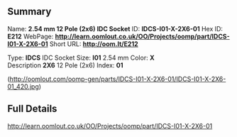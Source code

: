 

 ## Summary
Name: __2.54 mm 12 Pole (2x6) IDC Socket__
ID: __IDCS-I01-X-2X6-01__
Hex ID: __E212__
WebPage: __http://learn.oomlout.co.uk/OO/Projects/oomp/part/IDCS-I01-X-2X6-01__
Short URL: __http://oom.lt/E212__

Type: __IDCS__ IDC Socket 
Size: __I01__ 2.54 mm 
Color: __X__  
Description __2X6__ 12 Pole (2x6) 
Index: __01__


(http://oomlout.com/oomp-gen/parts/IDCS-I01-X-2X6-01/IDCS-I01-X-2X6-01_420.jpg)


 ## Full Details
 http://learn.oomlout.co.uk/OO/Projects/oomp/part/IDCS-I01-X-2X6-01














